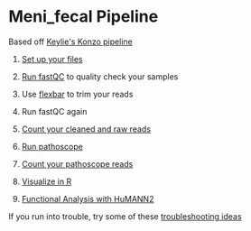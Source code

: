 # Meni_fecal Pipeline
Based off [Keylie's Konzo pipeline](https://github.com/kmgibson/EV_konzo)

1) [Set up your files](setup.md)

2) [Run fastQC](fastqc.md) to quality check your samples

3) Use [flexbar](flexbar.md) to trim your reads

4) Run fastQC again

4) [Count your cleaned and raw reads](countreads.md)

5) [Run pathoscope](pathoscope.md)

7) [Count your pathoscope reads](count_ps_reads.md)

8) [Visualize in R](R_analysis.md)

9) [Functional Analysis with HuMANN2](humann2.md)

If you run into trouble, try some of these [troubleshooting ideas](troubleshooting.md)
